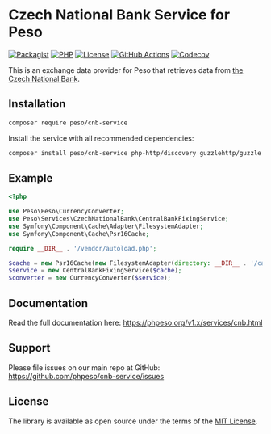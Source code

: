 # Czech National Bank Service for Peso

[![Packagist]][Packagist Link]
[![PHP]][Packagist Link]
[![License]][License Link]
[![GitHub Actions]][GitHub Actions Link]
[![Codecov]][Codecov Link]

[Packagist]: https://img.shields.io/packagist/v/peso/cnb-service.svg?style=flat-square
[PHP]: https://img.shields.io/packagist/php-v/peso/cnb-service.svg?style=flat-square
[License]: https://img.shields.io/packagist/l/peso/cnb-service.svg?style=flat-square
[GitHub Actions]: https://img.shields.io/github/actions/workflow/status/phpeso/cnb-service/ci.yml?style=flat-square
[Codecov]: https://img.shields.io/codecov/c/gh/phpeso/cnb-service?style=flat-square

[Packagist Link]: https://packagist.org/packages/peso/cnb-service
[GitHub Actions Link]: https://github.com/phpeso/cnb-service/actions
[Codecov Link]: https://codecov.io/gh/phpeso/cnb-service
[License Link]: LICENSE.md

This is an exchange data provider for Peso that retrieves data from
[the Czech National Bank](https://www.cnb.cz/en/).

## Installation

```bash
composer require peso/cnb-service
```

Install the service with all recommended dependencies:

```bash
composer install peso/cnb-service php-http/discovery guzzlehttp/guzzle symfony/cache
```

## Example

```php
<?php

use Peso\Peso\CurrencyConverter;
use Peso\Services\CzechNationalBank\CentralBankFixingService;
use Symfony\Component\Cache\Adapter\FilesystemAdapter;
use Symfony\Component\Cache\Psr16Cache;

require __DIR__ . '/vendor/autoload.php';

$cache = new Psr16Cache(new FilesystemAdapter(directory: __DIR__ . '/cache'));
$service = new CentralBankFixingService($cache);
$converter = new CurrencyConverter($service);
```

## Documentation

Read the full documentation here: <https://phpeso.org/v1.x/services/cnb.html>

## Support

Please file issues on our main repo at GitHub: <https://github.com/phpeso/cnb-service/issues>

## License

The library is available as open source under the terms of the [MIT License][License Link].
